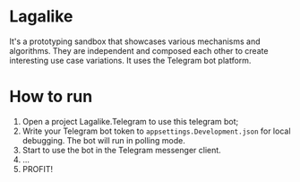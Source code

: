 # Lagalike
It's a prototyping sandbox that showcases various mechanisms and algorithms.
They are independent and composed each other to create interesting use case variations.
It uses the Telegram bot platform.

# How to run
1. Open a project Lagalike.Telegram to use this telegram bot;
2. Write your Telegram bot token to `appsettings.Development.json` for local debugging. The bot will run in polling mode.
3. Start to use the bot in the Telegram messenger client.
4. ...
5. PROFIT!   
